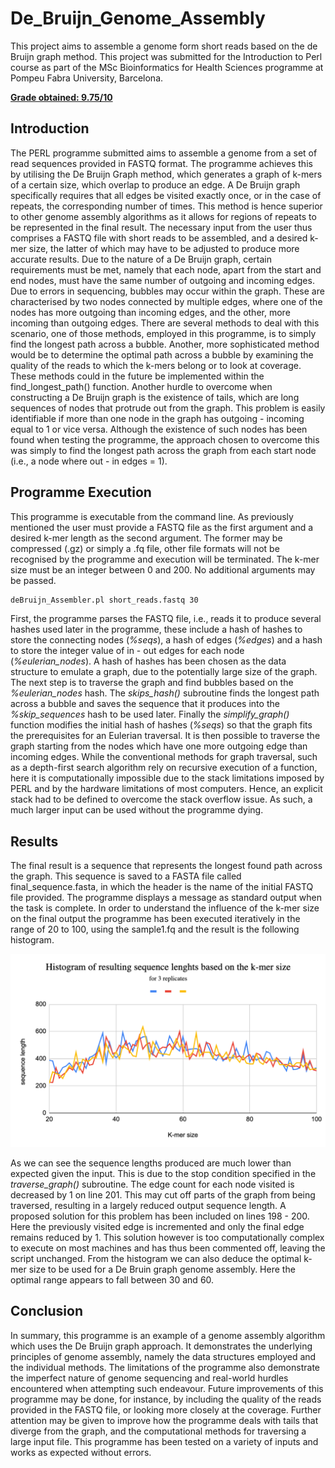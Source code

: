 # De_Bruijn_Genome_Assembly
This project aims to assemble a genome form short reads based on the de Bruijn graph method. This project was submitted for the Introduction to Perl course as part of the MSc Bioinformatics for Health Sciences programme at Pompeu Fabra University, Barcelona.

<ins>**Grade obtained: 9.75/10**</ins>

## Introduction
The PERL programme submitted aims to assemble a genome from a set of read sequences provided in FASTQ format. The programme achieves this by utilising the De Bruijn Graph method, which generates a graph of k-mers of a certain size, which overlap to produce an edge. A De Bruijn graph specifically requires that all edges be visited exactly once, or in the case of repeats, the corresponding number of times. This method is hence superior to other genome assembly algorithms as it allows for regions of repeats to be represented in the final result. The necessary input from the user thus comprises a FASTQ file with short reads to be assembled, and a desired k-mer size, the latter of which may have to be adjusted to produce more accurate results.
Due to the nature of a De Bruijn graph, certain requirements must be met, namely that each node, apart from the start and end nodes, must have the same number of outgoing and incoming edges. Due to errors in sequencing, bubbles may occur within the graph. These are characterised by two nodes connected by multiple edges, where one of the nodes has more outgoing than incoming edges, and the other, more incoming than outgoing edges. There are several methods to deal with this scenario, one of those methods, employed in this programme, is to simply find the longest path across a bubble. Another, more sophisticated method would be to determine the optimal path across a bubble by examining the quality of the reads to which the k-mers belong or to look at coverage. These methods could in the future be implemented within the find_longest_path() function. Another hurdle to overcome when constructing a De Bruijn graph is the existence of tails, which are long sequences of nodes that protrude out from the graph. This problem is easily identifiable if more than one node in the graph has outgoing - incoming equal to 1 or vice versa. Although the existence of such nodes has been found when testing the programme, the approach chosen to overcome this was simply to find the longest path across the graph from each start node (i.e., a node where out - in edges = 1).

## Programme Execution
This programme is executable from the command line. As previously mentioned the user must provide a FASTQ file as the first argument and a desired k-mer length as the second argument. The former may be compressed (.gz) or simply a .fq file, other file formats will not be recognised by the programme and execution will be terminated. The k-mer size must be an integer between 0 and 200. No additional arguments may be passed.
```bash
deBruijn_Assembler.pl short_reads.fastq 30
```
First, the programme parses the FASTQ file, i.e., reads it to produce several hashes used later in the programme, these include a hash of hashes to store the connecting nodes (*%seqs*), a hash of edges (*%edges*) and a hash to store the integer value of in - out edges for each node (*%eulerian_nodes*). A hash of hashes has been chosen as the data structure to emulate a graph, due to the potentially large size of the graph.\
The next step is to traverse the graph and find bubbles based on the *%eulerian_nodes* hash. The *skips_hash()* subroutine finds the longest path across a bubble and saves the sequence that it produces into the *%skip_sequences* hash to be used later. Finally the *simplify_graph()* function modifies the initial hash of hashes (*%seqs*) so that the graph fits the prerequisites for an Eulerian traversal. It is then possible to traverse the graph starting from the nodes which have one more outgoing edge than incoming edges. While the conventional methods for graph traversal, such as a depth-first search algorithm rely on recursive execution of a function, here it is computationally impossible due to the stack limitations imposed by PERL and by the hardware limitations of most computers. Hence, an explicit stack had to be defined to overcome the stack overflow issue. As such, a much larger input can be used without the programme dying.

## Results
The final result is a sequence that represents the longest found path across the graph. This sequence is saved to a FASTA file called final_sequence.fasta, in which the header is the name of the initial FASTQ file provided. The programme displays a message as standard output when the task is complete. In order to understand the influence of the k-mer size on the final output the programme has been executed iteratively in the range of 20 to 100, using the sample1.fq and the result is the following histogram.

<img width="905" alt="histogram" src="histogram.png">

As we can see the sequence lengths produced are much lower than expected given the input. This is due to the stop condition specified in the *traverse_graph()* subroutine. The edge count for each node visited is decreased by 1 on line 201. This may cut off parts of the graph from being traversed, resulting in a largely reduced output sequence length. A proposed solution for this problem has been included on lines 198 - 200. Here the previously visited edge is incremented and only the final edge remains reduced by 1. This solution however is too computationally complex to execute on most machines and has thus been commented off, leaving the script unchanged. From the histogram we can also deduce the optimal k-mer size to be used for a De Bruin graph genome assembly. Here the optimal range appears to fall between 30 and 60.

## Conclusion
In summary, this programme is an example of a genome assembly algorithm which uses the De Bruijn graph approach. It demonstrates the underlying principles of genome assembly, namely the data structures employed and the individual methods. The limitations of the programme also demonstrate the imperfect nature of genome sequencing and real-world hurdles encountered when attempting such endeavour. Future improvements of this programme may be done, for instance, by including the quality of the reads provided in the FASTQ file, or looking more closely at the coverage. Further attention may be given to improve how the programme deals with tails that diverge from the graph, and the computational methods for traversing a large input file. This programme has been tested on a variety of inputs and works as expected without errors.
